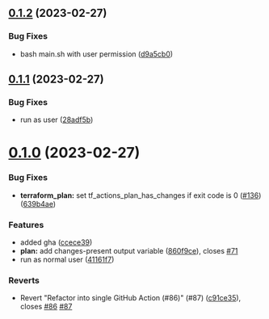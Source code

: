 ## [0.1.2](https://github.com/3h4x/terragrunt-github-actions/compare/v0.1.1...v0.1.2) (2023-02-27)


### Bug Fixes

* bash main.sh with user permission ([d9a5cb0](https://github.com/3h4x/terragrunt-github-actions/commit/d9a5cb09b035909f7ef041aafe60659e4dd59263))



## [0.1.1](https://github.com/3h4x/terragrunt-github-actions/compare/v0.1.0...v0.1.1) (2023-02-27)


### Bug Fixes

* run as user ([28adf5b](https://github.com/3h4x/terragrunt-github-actions/commit/28adf5b98fb22335b01db91cf5f1a8b47f6d292b))



# [0.1.0](https://github.com/3h4x/terragrunt-github-actions/compare/860f9ce1cff5293543679b372298afd15274dbd6...v0.1.0) (2023-02-27)


### Bug Fixes

* **terraform_plan:** set tf_actions_plan_has_changes if exit code is 0 ([#136](https://github.com/3h4x/terragrunt-github-actions/issues/136)) ([639b4ae](https://github.com/3h4x/terragrunt-github-actions/commit/639b4aef52fcc7b8edf478444b9628f902d5f7d4))


### Features

* added gha ([ccece39](https://github.com/3h4x/terragrunt-github-actions/commit/ccece39b1867624683f9e5fd559000257588d159))
* **plan:** add changes-present output variable ([860f9ce](https://github.com/3h4x/terragrunt-github-actions/commit/860f9ce1cff5293543679b372298afd15274dbd6)), closes [#71](https://github.com/3h4x/terragrunt-github-actions/issues/71)
* run as normal user ([41161f7](https://github.com/3h4x/terragrunt-github-actions/commit/41161f790f3a6cee450f103fac8ddb9ae1f6e5ee))


### Reverts

* Revert "Refactor into single GitHub Action (#86)" (#87) ([c91ce35](https://github.com/3h4x/terragrunt-github-actions/commit/c91ce35dc2c8137f8966987bce1a2c8c2056af2a)), closes [#86](https://github.com/3h4x/terragrunt-github-actions/issues/86) [#87](https://github.com/3h4x/terragrunt-github-actions/issues/87)



